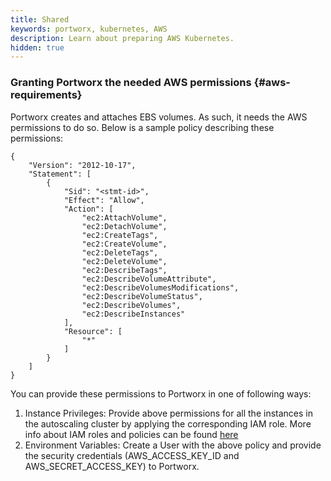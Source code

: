 ```yaml
---
title: Shared
keywords: portworx, kubernetes, AWS
description: Learn about preparing AWS Kubernetes.
hidden: true
---
```


### Granting Portworx the needed AWS permissions {#aws-requirements}

Portworx creates and attaches EBS volumes. As such, it needs the AWS permissions to do so. Below is a sample policy describing these permissions:

```text
{
    "Version": "2012-10-17",
    "Statement": [
        {
            "Sid": "<stmt-id>",
            "Effect": "Allow",
            "Action": [
                "ec2:AttachVolume",
                "ec2:DetachVolume",
                "ec2:CreateTags",
                "ec2:CreateVolume",
                "ec2:DeleteTags",
                "ec2:DeleteVolume",
                "ec2:DescribeTags",
                "ec2:DescribeVolumeAttribute",
                "ec2:DescribeVolumesModifications",
                "ec2:DescribeVolumeStatus",
                "ec2:DescribeVolumes",
                "ec2:DescribeInstances"
            ],
            "Resource": [
                "*"
            ]
        }
    ]
}
```

You can provide these permissions to Portworx in one of following ways:

1. Instance Privileges: Provide above permissions for all the instances in the autoscaling cluster by applying the corresponding IAM role. More info about IAM roles and policies can be found [here](http://docs.aws.amazon.com/AWSEC2/latest/UserGuide/iam-roles-for-amazon-ec2.html)
2. Environment Variables: Create a User with the above policy and provide the security credentials (AWS_ACCESS_KEY_ID and AWS_SECRET_ACCESS_KEY) to Portworx.
